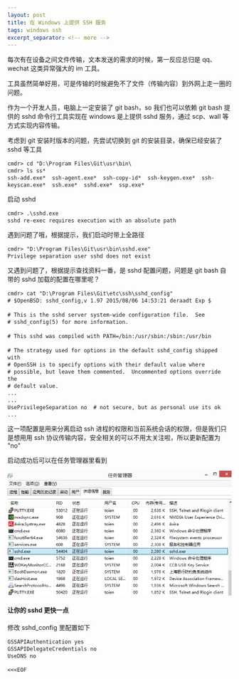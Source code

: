 ```yaml
---
layout: post
title: 在 Windows 上提供 SSH 服务
tags: windows ssh
excerpt_separator: <!-- more -->
---
```


每次有在设备之间文件传输，文本发送的需求的时候，第一反应总归是 qq、wechat 这类异常强大的 im 工具。

工具虽然简单好用，可是传输的时候避免不了文件（传输内容）到外网上走一圈的问题。

作为一个开发人员，电脑上一定安装了 git bash，so 我们也可以依赖 git bash 提供的 sshd 命令行工具实现在 windows 是上提供 sshd 服务，通过 scp、wall 等方式实现内容传输。

<!-- more -->

考虑到 git 安装时版本的问题，先尝试切换到 git 的安装目录，确保已经安装了 sshd 等工具

    cmdr> cd "D:\Program Files\Git\usr\bin\
    cmdr> ls ss*
    ssh-add.exe*  ssh-agent.exe*  ssh-copy-id*  ssh-keygen.exe*  ssh-keyscan.exe*  ssh.exe*  sshd.exe*  ssp.exe*

启动 sshd 

    cmdr> .\sshd.exe
    sshd re-exec requires execution with an absolute path

遇到问题了哦，根据提示，我们启动时带上全路径

    cmdr> "D:\Program Files\Git\usr\bin\sshd.exe"
    Privilege separation user sshd does not exist

又遇到问题了，根据提示查找资料一番，是 sshd 配置问题，问题是 git bash 自带的 sshd 加载的配置在哪里呢？

    cmdr> cat "D:\Program Files\Git\etc\ssh\sshd_config"
    # $OpenBSD: sshd_config,v 1.97 2015/08/06 14:53:21 deraadt Exp $

    # This is the sshd server system-wide configuration file.  See
    # sshd_config(5) for more information.

    # This sshd was compiled with PATH=/bin:/usr/sbin:/sbin:/usr/bin

    # The strategy used for options in the default sshd_config shipped with
    # OpenSSH is to specify options with their default value where
    # possible, but leave them commented.  Uncommented options override the
    # default value.
    ...
    ...
    UsePrivilegeSeparation no  # not secure, but as personal use its ok
    ...

这一项配置是用来分离启动 ssh 进程的权限和当前系统会话的权限，但是我们只是想用用 ssh 协议传输内容，安全相关的可以不用太关注啦，所以更新配置为 "no"

启动成功后可以在任务管理器里看到

<p class="text-center">
  <img src="/public/img/posts/sshd-started.png">
</p>

#### 让你的 sshd 更快一点

修改 sshd_config 里配置如下
    
    GSSAPIAuthentication yes
    GSSAPIDelegateCredentials no
    UseDNS no

`<<<EOF`